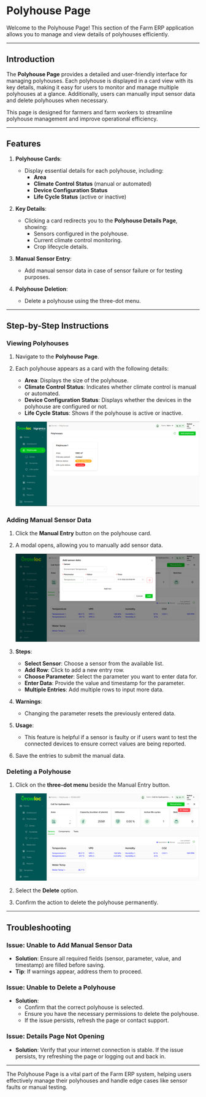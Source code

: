 # Polyhouse Page

Welcome to the Polyhouse Page! This section of the Farm ERP application allows you to manage and view details of polyhouses efficiently.

---

## Introduction

The **Polyhouse Page** provides a detailed and user-friendly interface for managing polyhouses. Each polyhouse is displayed in a card view with its key details, making it easy for users to monitor and manage multiple polyhouses at a glance. Additionally, users can manually input sensor data and delete polyhouses when necessary.

This page is designed for farmers and farm workers to streamline polyhouse management and improve operational efficiency.

---

## Features

1. **Polyhouse Cards**:

   - Display essential details for each polyhouse, including:
     - **Area**
     - **Climate Control Status** (manual or automated)
     - **Device Configuration Status**
     - **Life Cycle Status** (active or inactive)

2. **Key Details**:

   - Clicking a card redirects you to the **Polyhouse Details Page**, showing:
     - Sensors configured in the polyhouse.
     - Current climate control monitoring.
     - Crop lifecycle details.

3. **Manual Sensor Entry**:

   - Add manual sensor data in case of sensor failure or for testing purposes.

4. **Polyhouse Deletion**:
   - Delete a polyhouse using the three-dot menu.

---

## Step-by-Step Instructions

### Viewing Polyhouses

1. Navigate to the **Polyhouse Page**.
2. Each polyhouse appears as a card with the following details:

   - **Area**: Displays the size of the polyhouse.
   - **Climate Control Status**: Indicates whether climate control is manual or automated.
   - **Device Configuration Status**: Displays whether the devices in the polyhouse are configured or not.
   - **Life Cycle Status**: Shows if the polyhouse is active or inactive.

   ![Polyhouse Card View](./polyhouseAttachment/polyhouseCard.png)

### Adding Manual Sensor Data

1. Click the **Manual Entry** button on the polyhouse card.
2. A modal opens, allowing you to manually add sensor data.

   ![Manual Sensor Modal](./polyhouseAttachment/manualSensorModal.png)

3. **Steps**:

   - **Select Sensor**: Choose a sensor from the available list.
   - **Add Row**: Click to add a new entry row.
   - **Choose Parameter**: Select the parameter you want to enter data for.
   - **Enter Data**: Provide the value and timestamp for the parameter.
   - **Multiple Entries**: Add multiple rows to input more data.

4. **Warnings**:
   - Changing the parameter resets the previously entered data.
5. **Usage**:

   - This feature is helpful if a sensor is faulty or if users want to test the connected devices to ensure correct values are being reported.

6. Save the entries to submit the manual data.

### Deleting a Polyhouse

1. Click on the **three-dot menu** beside the Manual Entry button.

   ![Three Dot Menu](./polyhouseAttachment/threeDotClick.png)

2. Select the **Delete** option.
3. Confirm the action to delete the polyhouse permanently.

---

## Troubleshooting

### Issue: Unable to Add Manual Sensor Data

- **Solution**: Ensure all required fields (sensor, parameter, value, and timestamp) are filled before saving.
- **Tip**: If warnings appear, address them to proceed.

### Issue: Unable to Delete a Polyhouse

- **Solution**:
  - Confirm that the correct polyhouse is selected.
  - Ensure you have the necessary permissions to delete the polyhouse.
  - If the issue persists, refresh the page or contact support.

### Issue: Details Page Not Opening

- **Solution**: Verify that your internet connection is stable. If the issue persists, try refreshing the page or logging out and back in.

---

The Polyhouse Page is a vital part of the Farm ERP system, helping users effectively manage their polyhouses and handle edge cases like sensor faults or manual testing.
